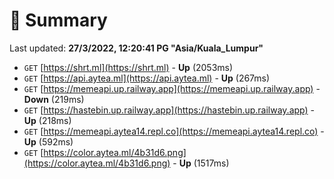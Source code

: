 # 📖 Summary
Last updated: **27/3/2022, 12:20:41 PG "Asia/Kuala_Lumpur"**

- `GET` [https://shrt.ml](https://shrt.ml) - **Up** (2053ms)
- `GET` [https://api.aytea.ml](https://api.aytea.ml) - **Up** (267ms)
- `GET` [https://memeapi.up.railway.app](https://memeapi.up.railway.app) - **Down** (219ms)
- `GET` [https://hastebin.up.railway.app](https://hastebin.up.railway.app) - **Up** (218ms)
- `GET` [https://memeapi.aytea14.repl.co](https://memeapi.aytea14.repl.co) - **Up** (592ms)
- `GET` [https://color.aytea.ml/4b31d6.png](https://color.aytea.ml/4b31d6.png) - **Up** (1517ms)
